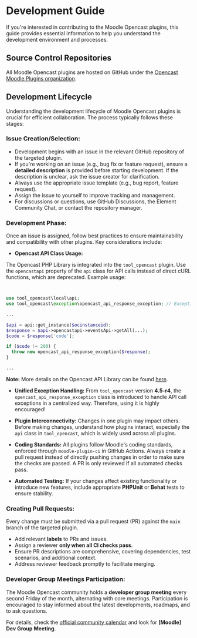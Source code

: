 # Development Guide

If you're interested in contributing to the Moodle Opencast plugins, this guide provides essential information to help you understand the development environment and processes.


## Source Control Repositories

All Moodle Opencast plugins are hosted on GitHub under the [Opencast Moodle Plugins organization](https://github.com/Opencast-Moodle).


## Development Lifecycle

Understanding the development lifecycle of Moodle Opencast plugins is crucial for efficient collaboration.
The process typically follows these stages:

### Issue Creation/Selection:

* Development begins with an issue in the relevant GitHub repository of the targeted plugin.
* If you're working on an issue (e.g., bug fix or feature request), ensure a **detailed description** is provided before starting development. If the description is unclear, ask the issue creator for clarification.
* Always use the appropriate issue template (e.g., bug report, feature request).
* Assign the issue to yourself to improve tracking and management.
* For discussions or questions, use GitHub Discussions, the Element Community Chat, or contact the repository manager.

### Development Phase:

Once an issue is assigned, follow best practices to ensure maintainability and compatibility with other plugins. Key considerations include:

* **Opencast API Class Usage:**

The Opencast PHP Library is integrated into the `tool_opencast` plugin. Use the `opencastapi` property of the `api` class for API calls instead of direct cURL functions, which are deprecated. Example usage:


``` php


use tool_opencast\local\api;
use tool_opencast\exception\opencast_api_response_exception; // Exception handling class

...

$api = api::get_instance($ocinstanceid);
$response = $api->opencastapi->eventsApi->getAll(...);
$code = $response['code'];

if ($code != 200) {
  throw new opencast_api_response_exception($response);
}

...


```

**Note:** More details on the Opencast API Library can be found [here](https://github.com/elan-ev/opencast-php-library/wiki).


* **Unified Exception Handling:**
From `tool_opencast` version **4.5-r4**, the `opencast_api_response_exception` class is introduced to handle API call exceptions in a centralized way. Therefore, using it is highly encouraged!


* **Plugin Interconnectivity:**
Changes in one plugin may impact others. Before making changes, understand how plugins interact, especially the `api` class in `tool_opencast`, which is widely used across all plugins.


* **Coding Standards:**
All plugins follow Moodle's coding standards, enforced through `moodle-plugin-ci` in GitHub Actions.
Always create a pull request instead of directly pushing changes in order to make sure the checks are passed.
A PR is only reviewed if all automated checks pass.


* **Automated Testing:**
If your changes affect existing functionality or introduce new features, include appropriate **PHPUnit** or **Behat** tests to ensure stability.


### Creating Pull Requests:

Every change must be submitted via a pull request (PR) against the `main` branch of the targeted plugin.

* Add relevant **labels** to PRs and issues.
* Assign a reviewer **only when all CI checks pass**.
* Ensure PR descriptions are comprehensive, covering dependencies, test scenarios, and additional context.
* Address reviewer feedback promptly to facilitate merging.

### Developer Group Meetings Participation:

The Moodle Opencast community holds a **developer group meeting** every second Friday of the month, alternating with core meetings. Participation is encouraged to stay informed about the latest developments, roadmaps, and to ask questions.

For details, check the [official community calendar](https://calendar.google.com/calendar/embed?src=opencast.org_tje2fm34ernnbm0f9saiogp8g0%40group.calendar.google.com&ctz=Europe%2FAmsterdam) and look for **[Moodle] Dev Group Meeting**.
